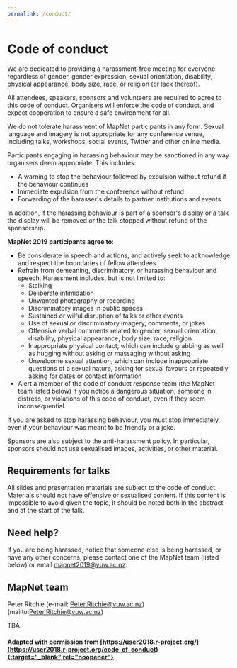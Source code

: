 ```yaml
---
permalink: /conduct/
---
```


<span></span>

# Code of conduct

We are dedicated to providing a harassment-free meeting for everyone regardless of gender, gender expression, sexual orientation, disability, physical appearance, body size, race, or religion (or lack thereof).

All attendees, speakers, sponsors and volunteers are required to agree to this code of conduct. Organisers will enforce the code of conduct, and expect cooperation to ensure a safe environment for all.

We do not tolerate harassment of MapNet participants in any form. Sexual language and imagery is not appropriate for any conference venue, including talks, workshops, social events, Twitter and other online media.

Participants engaging in harassing behaviour may be sanctioned in any way organisers deem appropriate. This includes:
- A warning to stop the behaviour followed by expulsion without refund if the behaviour continues
- Immediate expulsion from the conference without refund
- Forwarding of the harasser's details to partner institutions and events
 
In addition, if the harassing behaviour is part of a sponsor's display or a talk the display will be removed or the talk stopped without refund of the sponsorship.

**MapNet 2019 participants agree to**:

- Be considerate in speech and actions, and actively seek to acknowledge and respect the boundaries of fellow attendees.
- Refrain from demeaning, discriminatory, or harassing behaviour and speech. Harassment includes, but is not limited to:
    + Stalking
    + Deliberate intimidation
    + Unwanted photography or recording
    + Discriminatory images in public spaces
    + Sustained or wilful disruption of talks or other events
    + Use of sexual or discriminatory imagery, comments, or jokes
    + Offensive verbal comments related to gender, sexual orientation, disability, physical appearance, body size, race, religion
    + Inappropriate physical contact, which can include grabbing as well as hugging without asking or massaging without asking
    + Unwelcome sexual attention, which can include inappropriate questions of a sexual nature, asking for sexual favours or repeatedly asking for dates or contact information
- Alert a member of the code of conduct response team (the MapNet team listed below) if you notice a dangerous situation, someone in distress, or violations of this code of conduct, even if they seem inconsequential.

If you are asked to stop harassing behaviour, you must stop immediately, even if your behaviour was meant to be friendly or a joke. 

Sponsors are also subject to the anti-harassment policy. In particular, sponsors should not use sexualised images, activities, or other material.

## Requirements for talks

All slides and presentation materials are subject to the code of conduct. Materials should not have offensive or sexualised content. If this content is impossible to avoid given the topic, it should be noted both in the abstract and at the start of the talk.

## Need help?

If you are being harassed, notice that someone else is being harassed, or have any other concerns, please contact one of the MapNet team (listed below) or email [mapnet2019@vuw.ac.nz](mailto:mapnet2019@vuw.ac.nz).

## MapNet team

Peter Ritchie (e-mail: Peter.Ritchie@vuw.ac.nz)(mailto:Peter.Ritchie@vuw.ac.nz)

TBA

#### Adapted with permission from [https://user2018.r-project.org/](https://user2018.r-project.org/code_of_conduct){:target="_blank",rel="noopener"}

